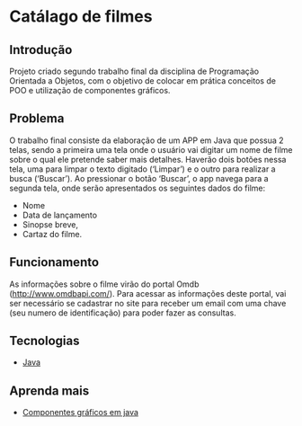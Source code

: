 # Catálago de filmes


## Introdução

  Projeto criado segundo trabalho final da disciplina de Programação Orientada a Objetos, com o objetivo de colocar em prática conceitos de POO e utilização de componentes gráficos.


## Problema

  O trabalho final consiste da elaboração de um APP em Java que possua 2 telas, sendo a primeira uma tela onde o usuário vai digitar um nome de filme sobre o qual ele pretende saber mais detalhes. Haverão dois botões nessa tela, uma para limpar o texto digitado (‘Limpar’) e o outro para realizar a busca (‘Buscar’).
  Ao pressionar o botão ‘Buscar’, o app navega para a segunda tela, onde serão apresentados os seguintes dados do filme:
  * Nome
  * Data de lançamento
  * Sinopse breve, 
  * Cartaz do filme.


## Funcionamento

As informações sobre o filme virão do portal Omdb (http://www.omdbapi.com/). Para acessar as informações deste portal, vai ser necessário se cadastrar no site para receber um email com uma chave (seu numero de identificação) para poder fazer as consultas. 


## Tecnologias

* [Java](https://github.com/topics/java)


## Aprenda mais

* [Componentes gráficos em java](https://www.youtube.com/watch?v=dQw4w9WgXcQ)
